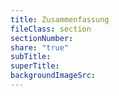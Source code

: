 ```yaml
---
title: Zusammenfassung
fileClass: section
sectionNumber: 
share: "true"
subTitle: 
superTitle: 
backgroundImageSrc: 
---
```

